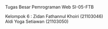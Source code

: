 Tugas Besar Pemrograman Web SI-05-FTB

Kelompok 6 :
Zidan Fathannul Khoiri (21103046)<br>
Aldi Yoga Setiawan (21103050)
